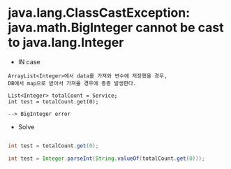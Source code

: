 # java.lang.ClassCastException: java.math.BigInteger cannot be cast to java.lang.Integer

- IN case

```
ArrayList<Integer>에서 data를 가져와 변수에 저장했을 경우,
DB에서 map으로 받아서 가져올 경우에 종종 발생한다.
```

```
List<Integer> totalCount = Service;
int test = totalCount.get(0);

--> BigInteger error
```

- Solve

```java

int test = totalCount.get(0);

int test = Integer.parseInt(String.valueOf(totalCount.get(0)));

```
